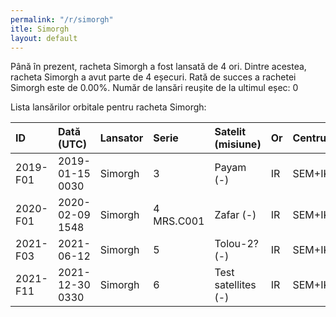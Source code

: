 ```yaml
---
permalink: "/r/simorgh"
itle: Simorgh
layout: default
---
```


Până în prezent, racheta Simorgh a fost lansată de 4 ori.
Dintre acestea, racheta Simorgh a avut parte de 4 eșecuri.
Rată de succes a rachetei Simorgh este de 0.00%.
Număr de lansări reușite de la ultimul eșec: 0

Lista lansărilor orbitale pentru racheta Simorgh:


| ID       | Dată (UTC)      | Lansator   | Serie      | Satelit (misiune)   | Or   | Centru   | R   |
|:---------|:----------------|:-----------|:-----------|:--------------------|:-----|:---------|:----|
| 2019-F01 | 2019-01-15 0030 | Simorgh    | 3          | Payam (-)           | IR   | SEM+IKSC | F   |
| 2020-F01 | 2020-02-09 1548 | Simorgh    | 4 MRS.C001 | Zafar (-)           | IR   | SEM+IKSC | F   |
| 2021-F03 | 2021-06-12      | Simorgh    | 5          | Tolou-2? (-)        | IR   | SEM+IKSC | F   |
| 2021-F11 | 2021-12-30 0330 | Simorgh    | 6          | Test satellites (-) | IR   | SEM+IKSC | F   |

